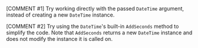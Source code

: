 [COMMENT #1]
Try working directly with the passed `DateTime` argument, instead of creating a new `DateTime` instance.

[COMMENT #2]
Try using the `DateTime`'s built-in `AddSeconds` method to simplify the code. Note that `AddSeconds` returns a new `DateTime` instance and does not modify the instance it is called on.